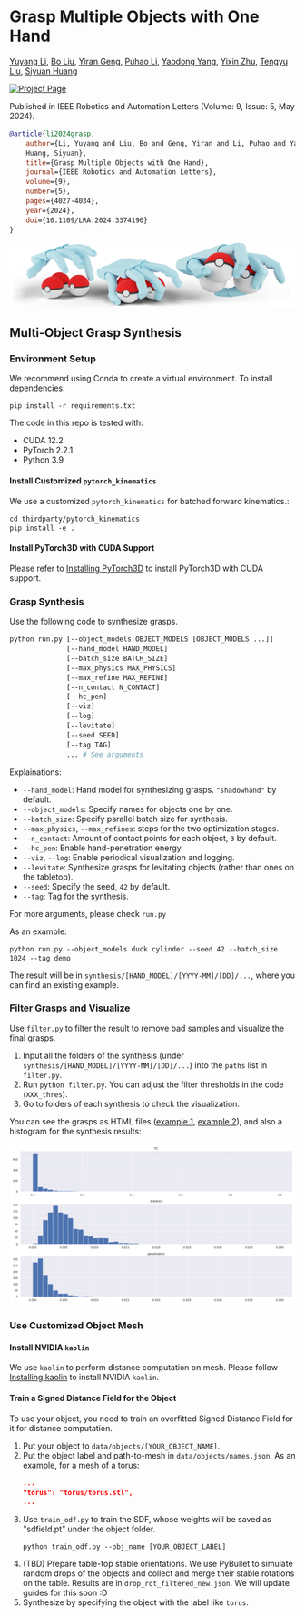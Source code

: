 # Grasp Multiple Objects with One Hand

[Yuyang Li](https://yuyangli.com/),
[Bo Liu](https://benjamin-eecs.github.io/),
[Yiran Geng](https://https//gengyiran.github.io),
[Puhao Li](https://xiaoyao-li.github.io/),
[Yaodong Yang](https://www.yangyaodong.com/),
[Yixin Zhu](https://yzhu.io),
[Tengyu Liu](https://tengyu.ai),
[Siyuan Huang](https://siyuanhuang.com/)

<p align="left">
    <a href='https://multigrasp.github.io/'>
      <img src='https://img.shields.io/badge/Project-Page-blue?style=plastic&logo=Google%20chrome&logoColor=blue' alt='Project Page'>
    </a>
</p>

Published in IEEE Robotics and Automation Letters (Volume: 9, Issue: 5, May 2024).

```bibtex
@article{li2024grasp,
    author={Li, Yuyang and Liu, Bo and Geng, Yiran and Li, Puhao and Yang, Yaodong and Zhu, Yixin and Liu, Tengyu and
    Huang, Siyuan},
    title={Grasp Multiple Objects with One Hand},
    journal={IEEE Robotics and Automation Letters},
    volume={9},
    number={5},
    pages={4027-4034},
    year={2024},
    doi={10.1109/LRA.2024.3374190}
}
```

![MultiGrasp Teaser](assets/Teaser.png)

## Multi-Object Grasp Synthesis

### Environment Setup

We recommend using Conda to create a virtual environment. To install dependencies:

```shell
pip install -r requirements.txt
```

The code in this repo is tested with:

- CUDA 12.2
- PyTorch 2.2.1
- Python 3.9

#### Install Customized `pytorch_kinematics`

We use a customized `pytorch_kinematics` for batched forward kinematics.:

```shell
cd thirdparty/pytorch_kinematics
pip install -e .
```

#### Install PyTorch3D with CUDA Support

Please refer to [Installing PyTorch3D](https://github.com/facebookresearch/pytorch3d/blob/main/INSTALL.md) to install PyTorch3D with CUDA support.

### Grasp Synthesis

Use the following code to synthesize grasps.

```bash
python run.py [--object_models OBJECT_MODELS [OBJECT_MODELS ...]]
              [--hand_model HAND_MODEL]
              [--batch_size BATCH_SIZE]
              [--max_physics MAX_PHYSICS]
              [--max_refine MAX_REFINE]
              [--n_contact N_CONTACT]
              [--hc_pen]
              [--viz]
              [--log]
              [--levitate]
              [--seed SEED]
              [--tag TAG]
              ... # See arguments
```

Explainations:

- `--hand_model`: Hand model for synthesizing grasps. `"shadowhand"` by default.
- `--object_models`: Specify names for objects one by one.
- `--batch_size`: Specify parallel batch size for synthesis.
- `--max_physics`, `--max_refines`: steps for the two optimization stages.
- `--n_contact`: Amount of contact points for each object, `3` by default.
- `--hc_pen`: Enable hand-penetration energy.
- `--viz`, `--log`: Enable periodical visualization and logging.
- `--levitate`: Synthesize grasps for levitating objects (rather than ones on the tabletop).
- `--seed`: Specify the seed, `42` by default.
- `--tag`: Tag for the synthesis.

For more arguments, please check `run.py`

As an example:

```shell
python run.py --object_models duck cylinder --seed 42 --batch_size 1024 --tag demo
```

The result will be in `synthesis/[HAND_MODEL]/[YYYY-MM]/[DD]/...`, where you can find an existing example.

### Filter Grasps and Visualize

Use `filter.py` to filter the result to remove bad samples and visualize the final grasps.

1. Input all the folders of the synthesis (under `synthesis/[HAND_MODEL]/[YYYY-MM]/[DD]/...`) into the `paths` list in `filter.py`.
2. Run `python filter.py`. You can adjust the filter thresholds in the code (`XXX_thres`).
3. Go to folders of each synthesis to check the visualization.

You can see the grasps as HTML files ([example 1](synthesis/shadowhand/2024-03/07/23-50-59_duck+cylinder-seed_42-demo/plot/19_e27c7097-3583-4c5e-a972-7fe87626c3d5.html), [example 2](synthesis/shadowhand/2024-03/07/23-50-59_duck+cylinder-seed_42-demo/plot/25_6256ae75-c404-4dbf-9a01-6050d7232f2c.html)), and also a histogram for the synthesis results:

![Statistics](synthesis/shadowhand/2024-03/07/23-50-59_duck+cylinder-seed_42-demo/stat.png)

### Use Customized Object Mesh

#### Install NVIDIA `kaolin`

We use `kaolin` to perform distance computation on mesh. Please follow [Installing kaolin](https://kaolin.readthedocs.io/en/latest/notes/installation.html) to install NVIDIA `kaolin`.

#### Train a Signed Distance Field for the Object

To use your object, you need to train an overfitted Signed Distance Field for it for distance computation.

1. Put your object to `data/objects/[YOUR_OBJECT_NAME]`.
2. Put the object label and path-to-mesh in `data/objects/names.json`. As an example, for a mesh of a torus:
    ```JSON
    ...
    "torus": "torus/torus.stl",
    ...
    ```
3. Use `train_odf.py` to train the SDF, whose weights will be saved as "sdfield.pt" under the object folder.
    ```shell
    python train_odf.py --obj_name [YOUR_OBJECT_LABEL]
    ```
4. (TBD) Prepare table-top stable orientations. We use PyBullet to simulate random drops of the objects and collect and merge their stable rotations on the table. Results are in `drop_rot_filtered_new.json`. We will update guides for this soon :D
5. Synthesize by specifying the object with the label like `torus`.
